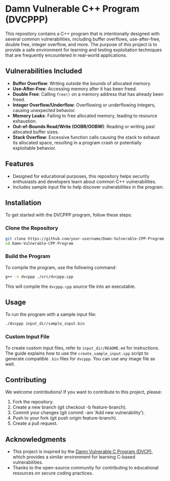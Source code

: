 # Damn Vulnerable C++ Program (DVCPPP)

This repository contains a C++ program that is intentionally designed with several common vulnerabilities, including buffer overflows, use-after-free, double free, integer overflow, and more. The purpose of this project is to provide a safe environment for learning and testing exploitation techniques that are frequently encountered in real-world applications.

## **Vulnerabilities Included**

- **Buffer Overflow**: Writing outside the bounds of allocated memory.
- **Use-After-Free**: Accessing memory after it has been freed.
- **Double Free**: Calling `free()` on a memory address that has already been freed.
- **Integer Overflow/Underflow**: Overflowing or underflowing integers, causing unexpected behavior.
- **Memory Leaks**: Failing to free allocated memory, leading to resource exhaustion.
- **Out-of-Bounds Read/Write (OOBR/OOBW)**: Reading or writing past allocated buffer sizes.
- **Stack Overflow**: Excessive function calls causing the stack to exhaust its allocated space, resulting in a program crash or potentially exploitable behavior.

## **Features**

- Designed for educational purposes, this repository helps security enthusiasts and developers learn about common C++ vulnerabilities.
- Includes sample input file to help discover vulnerabilities in the program.

## **Installation**

To get started with the DVCPPP program, follow these steps:

### **Clone the Repository**

```bash
git clone https://github.com/your-username/Damn-Vulnerable-CPP-Program.git
cd Damn-Vulnerable-CPP-Program
```

### Build the Program

To compile the program, use the following command:

```bash
g++ -o dvcppp ./src/dvcppp.cpp
```

This will compile the `dvcppp.cpp` source file into an executable.

## Usage

To run the program with a sample input file:

```bash
./dvcppp input_dir/sample_input.bin
```

### Custom Input File
To create custom input files, refer to `input_dir/README.md` for instructions. The guide explains how to use the `create_sample_input.cpp` script to generate compatible `.bin` files for `dvcppp`. You can use any image file as well.

## Contributing

We welcome contributions! If you want to contribute to this project, please:

1. Fork the repository.
2. Create a new branch (git checkout -b feature-branch).
3. Commit your changes (git commit -am 'Add new vulnerability').
4. Push to your fork (git push origin feature-branch).
5. Create a pull request.

## Acknowledgments

- This project is inspired by the [Damn Vulnerable C Program (DVCP)](https://github.com/hardik05/Damn_Vulnerable_C_Program), which provides a similar environment for learning C-based vulnerabilities.
- Thanks to the open-source community for contributing to educational resources on secure coding practices.
